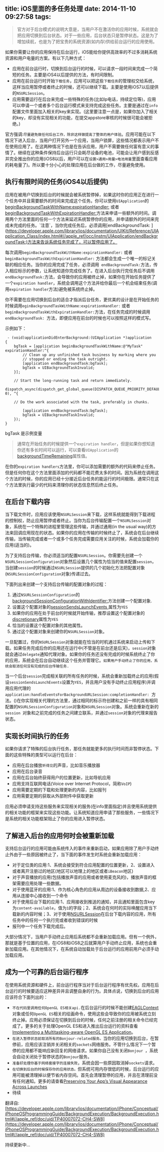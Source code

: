 title: iOS里面的多任务处理
date: 2014-11-10 09:27:58
tags:
---
> 官方对于后台模式的说明大意是，当用户不在激活你的应用时候，系统就会把应用切换到后台状态。对于一些应用，后台状态只是暂停状态。这是为了增加续航，也是为了把宝贵的系统资源(如内存)供给前台运行的应用使用。

如果你需要让你的应用保持在后台运行，iOS能给你提供高效率的不过多消耗系统资源和用户电量的方案。有以下几种方式：

- 应用在前台运行时，切换到后台运行的时候，可以请求一段时间来完成一个简短的任务。主要是iOS4以后提供的方法，有时间限制。
- 应用在前台运行时开始`下载任务`，应用可以把这些`下载任务`的管理权交给系统，这样当应用暂停或者终止的时候，还可以继续下载。主要是使用iOS7以后提供的`NSURLSession`。
- 应用需要运行在后台来完成一些特殊的任务(比如Ip电话，持续定位等)，应用可以申请一个或者多个后台运行模式来支持完成这些任务。主要是通过在`info`配置文件里面加入相关的key来实现。(这里要注意一点是，如果你加入了相关的key，却没有实现相关的功能，在提交appstore审核的时候很可能会被拒绝。)

官方强调:`尽量避免做任何后台工作，除非这样做提高了整体的用户体验`。应用可能在以下情况下进入后台，当用户打开另外一个应用，当用户锁屏，这些情况都表示用户不在使用应用了。在这两种情况下也是在告诉应用，用户不需要做任何富有意义的事情了。继续在这种条件保持后台运行只会耗尽设备的电池，可能会让用户感到反感并完全推出你的应用(iOS8以后，用户可以在`设置>通用>用量>电池用量`里面查看应用的耗电量了)。所以要十分小心的处理应用在后台做的工作，尽量避免使用。

## 执行有限时间的任务(iOS4以后提供)

应用在被用户切换到后台的时候就会被系统暂停掉，如果这时你的应用正在进行一个任务中并且需要额外的时间来完成这个任务。你可以使用`UIApplication`的[beginBackgroundTaskWithName:expirationHandler:](https://developer.apple.com/library/ios/documentation/UIKit/Reference/UIApplication_Class/index.html#//apple_ref/occ/instm/UIApplication/beginBackgroundTaskWithName:expirationHandler:) 或者[beginBackgroundTaskWithExpirationHandler:](https://developer.apple.com/library/ios/documentation/UIKit/Reference/UIApplication_Class/index.html#//apple_ref/occ/instm/UIApplication/beginBackgroundTaskWithExpirationHandler:)方法来申请一些额外的时间。调用两个方法里面的任何一个方法来延迟系统暂停你的应用，并申请额外的时间来完成未完成的任务。`注意`，当你完成任务后，必须调用[endBackgroundTask: ](https://developer.apple.com/library/ios/documentation/UIKit/Reference/UIApplication_Class/index.html#//apple_ref/occ/instm/UIApplication/endBackgroundTask:)方法来告诉系统任务完成了，可以暂停应用了。

每次调用`beginBackgroundTaskWithName:expirationHandler:` 或者`beginBackgroundTaskWithExpirationHandler:` 方法都会生成一个唯一的标记关联的相应任务。当你的应用完成了任务，必须调用` endBackgroundTask:`方法，传入相应标示的参数，让系统知道你完成任务了。在进入后台执行完任务后不调用` endBackgroundTask:`方法，会导致你的应用被终止掉，如果你在开始任务提供了一个`expiration handler`，系统会调用这个方法并给你最后一个机会结束任务(调用`expiration handler`方法)避免被系统终止掉。

你不需要在应用切换到后台的适合才指派后台任务，更优美的设计是在开始任务的时候调用`eginBackgroundTaskWithName:expirationHandler:` 或者`beginBackgroundTaskWithExpirationHandler:`方法，在任务完成的时候调用`endBackgroundTask: `方法，即便应用在前台的时候也可以按照这样的模式写。

示例如下：
       
     - (void)applicationDidEnterBackground:(UIApplication *)application
    {
        bgTask = [application beginBackgroundTaskWithName:@"MyTask"     expirationHandler:^{
            // Clean up any unfinished task business by marking where you
            // stopped or ending the task outright.
            [application endBackgroundTask:bgTask];
            bgTask = UIBackgroundTaskInvalid;
        }];
 
        // Start the long-running task and return immediately.
                dispatch_async(dispatch_get_global_queue(DISPATCH_QUEUE_PRIORITY_DEFAULT, 0), ^{
 
        // Do the work associated with the task, preferably in chunks.
 
            [application endBackgroundTask:bgTask];
            bgTask = UIBackgroundTaskInvalid;
        });
    }

bgTask 是示例变量
> 通常在开始任务的时候提供一个`expiration handler`，但是如果你想知道你还有多长时间可以运行，可以查看`UIApplication`的[backgroundTimeRemaining](https://developer.apple.com/library/ios/documentation/UIKit/Reference/UIApplication_Class/index.html#//apple_ref/occ/instp/UIApplication/backgroundTimeRemaining)属性值。

在你的`expiration handlers`方法里，你可以添加需要的额外的代码来停止任务。但是任何你在这个方法里面添加的代码都不能花费太多的时间。因为系统在调用这个方法的时候，你的应用已经十分接近后台任务的能运行的时间极限。通常只在这个方法里执行最少的代码来清理你的状态信息然后终止任务。

## 在后台下载内容

当下载文件时，应用应该使用`NSURLSession`来下载，这样系统就能得到下载进程的控制权，防止应用暂停或者终止。当你为后台传输配置一个`NSURLSession`对象，系统在一个特殊的进程里管理这些传输，并通过通用(in the usual way)的方法来回调应用现在的状态。如果你的应用在传输的时候终止了，系统会在后台继续传输，当传输完成或者一个或多个任务完成需要应用关注的时候，系统会加载你的应用(适当的)。

为了支持后台传输，你必须适当的配置`NSURLSession`。你需要先创建一个`NSURLSessionConfiguration`对象然后设置几个属性为恰当的值来配置`session`，当创建`session`的时候通过`NSURLSession`提供的几个初始化方法把配置对象(`NSURLSessionConfiguration`对象)传递过去。

下面列出来创建一个支持后台传输的配置对象的过程：

1. 通过`NSURLSessionConfiguration`的[backgroundSessionConfigurationWithIdentifier:](https://developer.apple.com/library/ios/documentation/Foundation/Reference/NSURLSessionConfiguration_class/index.html#//apple_ref/occ/clm/NSURLSessionConfiguration/backgroundSessionConfigurationWithIdentifier:)方法创建一个配置对象.
2. 设置这个配置对象的[sessionSendsLaunchEvents ](https://developer.apple.com/library/ios/documentation/Foundation/Reference/NSURLSessionConfiguration_class/index.html#//apple_ref/occ/instp/NSURLSessionConfiguration/sessionSendsLaunchEvents)属性为`YES`
3. 如果你的应用在处于前台的时候就开始传输，推荐设置这个配置对象的[discretionary](https://developer.apple.com/library/ios/documentation/Foundation/Reference/NSURLSessionConfiguration_class/index.html#//apple_ref/occ/instp/NSURLSessionConfiguration/discretionary)属性为`YES`
4. 恰当的设置这个配置对象的其他属性。
5. 通过这个配置对象来创建你的`NSURLSession`对象。

一旦配置过，你的`NSURLSession`对象就能在恰当的时机通过系统来启动上传和下载。如果任务完成后你的应用还在运行中(不管是在前台还是后天)，`session`对象就会通过`delegate`通知代理对象。如果你的任务还没有完成的时候系统终止了你的应用，系统会在后台自动继续这个任务并管理它。`如果用户手动终止了你的应用，系统会取消任何没有完成的后台传输任务.`

当一个后台`session`完成相关联的所有任务的时候，系统会重新加载终止的应用(假设`sessionSendsLaunchEvents`设置为`YES`，并且用户没有手动终止应用程序)并调用应用代理的`application:handleEventsForBackgroundURLSession:completionHandler: `方法。()在你实现相关代理的方法里，通过相同的标示符创建和之前一样的具有相同配置的`NSURLSessionConfiguration`对象和`NSURLSession`对象。系统会重新在新的`session `对象和之前完成的任务之间建立联系，并通过`session`对象的代理来报告状态。

## 实现长时间执行的任务
如果你请求了特殊的后台执行任务，那任务就能更多的执行时间而非暂停状态。下面的这些特殊的类型可以运行在后台：

- 应用在后台播放`听得见`的声音，比如音乐播放器
- 应用在后台录音
- 应用在后台始终获得用户的位置更新，比如导航应用
- 应用支持互联网电话(Voice over Internet Protocol，简称`VoIP`)
- 应用需要定期的下载和处理更新的内容，比如报刊
- 应用需要定期的获取从外部附件中获取更新

应用必须申请支持这些服务来实现相关的服务(在info里面指定)并且使用系统提供的相关功能的框架来实现这些功能。让系统知道应用申请了那些服务，一些情况下是系统的相关功能框架阻止了你的应用进入暂停状态。

## 了解进入后台的应用何时会被重新加载
支持后台运行的应用可能由系统传入的事件来重新启动，如果应用除了用户手动终止外由于一些原因被终止了，当下面的事件发生时系统会重新加载应用：

- 对于定位类的应用:1、系统会接受到符合应用配置的位置更新，2、设置进入或者离开注册过的地区(地区可以地理上的地区或者`iBeacon`地区)
- 对于声音播放的应用(包括播放声音的应用或者使用麦克风的)，播放声音的框架需要应用处理一些数据。
- 对于使用蓝牙的应用:1、作为核心角色的应用从周边的设备接收到数据,2、应用从连接中心接收到一个命令
- 对于使用后台下载的应用:1、应用接收到推送的通知，并且通知里面包含key为`content-available`，值为`1`的字段；2、系统会在何时的实际唤醒应用当下载新的内容时候；3、对于使用[NSURLSession](https://developer.apple.com/library/ios/documentation/Foundation/Reference/NSURLSession_class/index.html#//apple_ref/occ/cl/NSURLSession)在后台下载内容的应用，所有任务中的任何一个执行完或者收到错误的时候
- 报刊中一个任务下载完成后。

大部分情况下，当用户手动终止应用后系统都不会重新加载应用。但有一个例外，那就是基于位置的应用，在iOS8和iOS8之后就算用户手动终止应用，系统也会重新加载应用。在其他情况下，在系统自动加载处于后台运行的应用前用户必须手动加载应用。

## 成为一个可靠的后台运行程序
在使用系统资源和硬件上，前台运行程序当对于后台运行程序有优先权。应用在后台运行的时候要适应这种差异并且调整自身的行为。具体点说，切换到后台的应用应该符合下面列出的：

- `不在代码里调用任何OpenGL ES相关api.`在后台运行的时候不能创建[EAGLContext](https://developer.apple.com/library/ios/documentation/OpenGLES/Reference/EAGLContext_ClassRef/index.html#//apple_ref/occ/cl/EAGLContext)对象或任何`OpenGL ES`相关的绘画命令，使用这些会导致你的应用被系统立刻终止掉。应用必须保证在切换到后台的时候，任何之前注册的相关命令已经完成了。更多的关于处理OpenGL ES和进入推出后台运行的资料查看[Implementing a Multitasking-aware OpenGL ES Application](https://developer.apple.com/library/ios/documentation/3DDrawing/Conceptual/OpenGLES_ProgrammingGuide/ImplementingaMultitasking-awareOpenGLESApplication/ImplementingaMultitasking-awareOpenGLESApplication.html#//apple_ref/doc/uid/TP40008793-CH5)。
- `在进入暂停状态前取消所有的Bonjour-related服务。`当你的应用切换到后台，在暂停前，应用应该注销并关闭相关的`sockets`网络服务。不管什么情况下一个暂停的应用都不能响应新回复的网络请求。如果你自己没有关闭`Bonjour `，系统会自动关闭处于暂停状态的`Bonjour`服务。
- `准备好处理你基于网络套接字的连接失败`，系统会因一些原因取消掉`sockets`请求。
- `在切换到后台的时候保存你的应用状态。`但系统可用内存很低的时候，后台运行的应用可能被清理掉以便节省内存空间。首先会清理暂停的应用，并且在清理前没有任何通知。更多的请查看[Preserving Your App’s Visual Appearance Across Launches](https://developer.apple.com/library/ios/documentation/iPhone/Conceptual/iPhoneOSProgrammingGuide/StrategiesforImplementingYourApp/StrategiesforImplementingYourApp.html#//apple_ref/doc/uid/TP40007072-CH5-SW2)
- 待续

翻译自:[https://developer.apple.com/library/ios/documentation/iPhone/Conceptual/iPhoneOSProgrammingGuide/BackgroundExecution/BackgroundExecution.html#//apple_ref/doc/uid/TP40007072-CH4-SW8](https://developer.apple.com/library/ios/documentation/iPhone/Conceptual/iPhoneOSProgrammingGuide/BackgroundExecution/BackgroundExecution.html#//apple_ref/doc/uid/TP40007072-CH4-SW8)

持续更新中...
